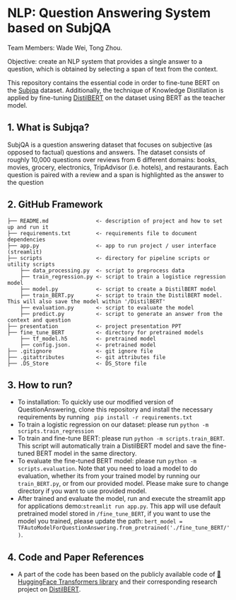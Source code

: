# NLP: Question Answering System based on SubjQA

Team Members: Wade Wei, Tong Zhou.

Objective: create an NLP system that provides a single answer to a question, which is obtained by selecting a span of text from the context.

This repository contains the essential code in order to fine-tune BERT on the [Subjqa](https://huggingface.co/datasets/subjqa) dataset. Additionally, the technique of Knowledge Distillation is applied by fine-tuning [DistilBERT](https://huggingface.co/distilbert-base-uncased) on the dataset using BERT as the teacher model. 

## 1. What is Subjqa?
SubjQA is a question answering dataset that focuses on subjective (as opposed to factual) questions and answers. The dataset consists of roughly 10,000 questions over reviews from 6 different domains: books, movies, grocery, electronics, TripAdvisor (i.e. hotels), and restaurants. Each question is paired with a review and a span is highlighted as the answer to the question

## 2. GitHub Framework
```
├── README.md               <- description of project and how to set up and run it
├── requirements.txt        <- requirements file to document dependencies
├── app.py                  <- app to run project / user interface (streamlit)
├── scripts                 <- directory for pipeline scripts or utility scripts
    ├── data_processing.py  <- script to preprocess data
    ├── train_regression.py <- script to train a logistice regression model
    ├── model.py            <- script to create a DistilBERT model
    ├── train_BERT.py       <- script to train the DistilBERT model. This will also save the model within '/DistilBERT'
    ├── evaluation.py       <- script to evaluate the model
    ├── predict.py          <- script to generate an answer from the context and question
├── presentation            <- project presentation PPT
├── fine_tune_BERT          <- directory for pretrained models
    ├── tf_model.h5         <- pretrained model 
    ├── config.json.        <- pretrained model 
├── .gitignore              <- git ignore file
├── .gitattributes          <- git attributes file
├── .DS_Store               <- DS_Store file
```

## 3. How to run?

* To installation: To quickly use our modified version of QuestionAnswering, clone this repository and install the necessary requirements by running ```
pip install -r requirements.txt```
* To train a logistic regression on our dataset: please run ```python -m scripts.train_regression```
* To train and fine-tune BERT: please run ```python -m scripts.train_BERT```. This script will automatically train a DistilBERT model and save the fine-tuned BERT model in the same directory.
* To evaluate the fine-tuned BERT model: please run ```python -m scripts.evaluation```. Note that you need to load a model to do evaluation, whether its from your trained model by running our ```train_BERT.py```, or from our provided model. Please make sure to change directory if you want to use provided model.
* After trained and evaluate the model, run and execute the streamlit app for applications demo:```streamlit run app.py```. This app will use default pretrained model stored in ```/fine_tune_BERT```, if you want to use the model you trained, please update the path: ```bert_model = TFAutoModelForQuestionAnswering.from_pretrained('./fine_tune_BERT/')```.

## 4. Code and Paper References

* A part of the code has been based on the publicly available code of [🤗 HuggingFace Transformers library](https://huggingface.co/models?library=transformers) and their corresponding research project on [DistilBERT](https://huggingface.co/distilbert-base-uncased).
